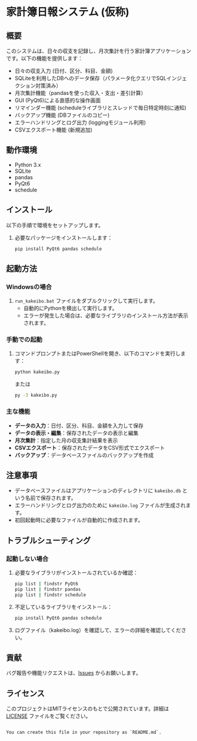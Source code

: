 # 家計簿日報システム (仮称)

## 概要
このシステムは、日々の収支を記録し、月次集計を行う家計簿アプリケーションです。以下の機能を提供します：

- 日々の収支入力 (日付、区分、科目、金額)
- SQLiteを利用したDBへのデータ保存（パラメータ化クエリでSQLインジェクション対策済み）
- 月次集計機能（pandasを使った収入・支出・差引計算）
- GUI (PyQt6)による直感的な操作画面
- リマインダー機能 (scheduleライブラリとスレッドで毎日特定時刻に通知)
- バックアップ機能 (DBファイルのコピー)
- エラーハンドリングとログ出力 (loggingモジュール利用)
- CSVエクスポート機能 (新規追加)

## 動作環境
- Python 3.x
- SQLite
- pandas
- PyQt6
- schedule

## インストール
以下の手順で環境をセットアップします。

1. 必要なパッケージをインストールします：
   ```sh
   pip install PyQt6 pandas schedule
   ```

## 起動方法

### Windowsの場合
1. `run_kakeibo.bat` ファイルをダブルクリックして実行します。
   - 自動的にPythonを検出して実行します。
   - エラーが発生した場合は、必要なライブラリのインストール方法が表示されます。

### 手動での起動
1. コマンドプロンプトまたはPowerShellを開き、以下のコマンドを実行します：
   ```sh
   python kakeibo.py
   ```
   
   または
   
   ```sh
   py -3 kakeibo.py
   ```

### 主な機能
- **データの入力**：日付、区分、科目、金額を入力して保存
- **データの表示・編集**：保存されたデータの表示と編集
- **月次集計**：指定した月の収支集計結果を表示
- **CSVエクスポート**：保存されたデータをCSV形式でエクスポート
- **バックアップ**：データベースファイルのバックアップを作成

## 注意事項
- データベースファイルはアプリケーションのディレクトリに `kakeibo.db` という名前で保存されます。
- エラーハンドリングとログ出力のために `kakeibo.log` ファイルが生成されます。
- 初回起動時に必要なファイルが自動的に作成されます。

## トラブルシューティング

### 起動しない場合
1. 必要なライブラリがインストールされているか確認：
   ```sh
   pip list | findstr PyQt6
   pip list | findstr pandas 
   pip list | findstr schedule
   ```

2. 不足しているライブラリをインストール：
   ```sh
   pip install PyQt6 pandas schedule
   ```

3. ログファイル（kakeibo.log）を確認して、エラーの詳細を確認してください。

## 貢献
バグ報告や機能リクエストは、[Issues](https://github.com/zapabob/kakeibo/issues) からお願いします。

## ライセンス
このプロジェクトはMITライセンスのもとで公開されています。詳細は [LICENSE](LICENSE) ファイルをご覧ください。
```

You can create this file in your repository as `README.md`.
